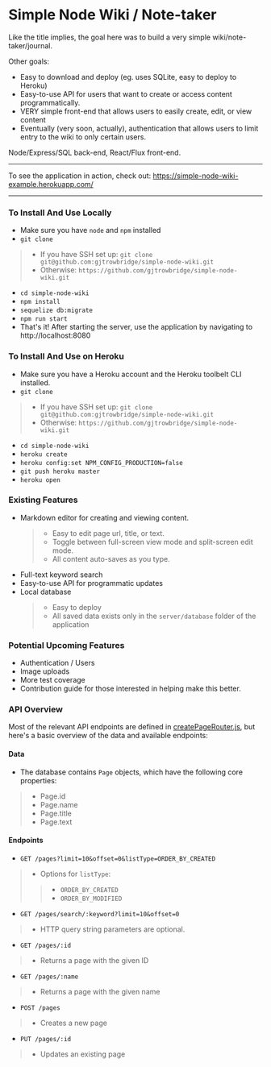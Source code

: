 # Simple Node Wiki / Note-taker

Like the title implies, the goal here was to build a very simple wiki/note-taker/journal.

Other goals:

* Easy to download and deploy (eg. uses SQLite, easy to deploy to Heroku)
* Easy-to-use API for users that want to create or access content programmatically.
* VERY simple front-end that allows users to easily create, edit, or view content
* Eventually (very soon, actually), authentication that allows users to limit entry to the wiki to only certain users.

Node/Express/SQL back-end, React/Flux front-end.
***
To see the application in action, check out: https://simple-node-wiki-example.herokuapp.com/
***

### To Install And Use Locally

* Make sure you have `node` and `npm` installed
* `git clone`
>* If you have SSH set up: `git clone git@github.com:gjtrowbridge/simple-node-wiki.git`
>* Otherwise: `https://github.com/gjtrowbridge/simple-node-wiki.git`
* `cd simple-node-wiki`
* `npm install`
* `sequelize db:migrate`
* `npm run start`
* That's it!  After starting the server, use the application by navigating to http://localhost:8080

### To Install And Use on Heroku

* Make sure you have a Heroku account and the Heroku toolbelt CLI installed.
* `git clone`
>* If you have SSH set up: `git clone git@github.com:gjtrowbridge/simple-node-wiki.git`
>* Otherwise: `https://github.com/gjtrowbridge/simple-node-wiki.git`
* `cd simple-node-wiki`
* `heroku create`
* `heroku config:set NPM_CONFIG_PRODUCTION=false`
* `git push heroku master`
* `heroku open`

### Existing Features

* Markdown editor for creating and viewing content.
  >* Easy to edit page url, title, or text.
  >* Toggle between full-screen view mode and split-screen edit mode.
  >* All content auto-saves as you type.
* Full-text keyword search
* Easy-to-use API for programmatic updates
* Local database
  >* Easy to deploy
  >* All saved data exists only in the `server/database` folder of the application

### Potential Upcoming Features

* Authentication / Users
* Image uploads
* More test coverage
* Contribution guide for those interested in helping make this better.

### API Overview

Most of the relevant API endpoints are defined in [createPageRouter.js](https://github.com/gjtrowbridge/simple-node-wiki/blob/master/server/api/createPageRouter.js), but here's a basic overview of the data and available endpoints:

#### Data

* The database contains `Page` objects, which have the following core properties:
>* Page.id
>* Page.name
>* Page.title
>* Page.text

#### Endpoints
* `GET /pages?limit=10&offset=0&listType=ORDER_BY_CREATED`
>* Options for `listType`:
>>* `ORDER_BY_CREATED`
>>* `ORDER_BY_MODIFIED`
* `GET /pages/search/:keyword?limit=10&offset=0`
>* HTTP query string parameters are optional.
* `GET /pages/:id`
>* Returns a page with the given ID
* `GET /pages/:name`
>* Returns a page with the given name
* `POST /pages`
>* Creates a new page
* `PUT /pages/:id`
>* Updates an existing page
